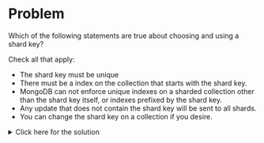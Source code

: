 # Problem
Which of the following statements are true about choosing and using a shard key?

Check all that apply:
 - The shard key must be unique
 - There must be a index on the collection that starts with the shard key.
 - MongoDB can not enforce unique indexes on a sharded collection other than the shard key itself, or indexes prefixed by the shard key.
 - Any update that does not contain the shard key will be sent to all shards.
 - You can change the shard key on a collection if you desire.

<details>
  <summary>Click here for the solution</summary>
  - There must be a index on the collection that starts with the shard key.
  - MongoDB can not enforce unique indexes on a sharded collection other than the shard key itself, or indexes prefixed by the shard key.
  - Any update that does not contain the shard key will be sent to all shards.
</details>